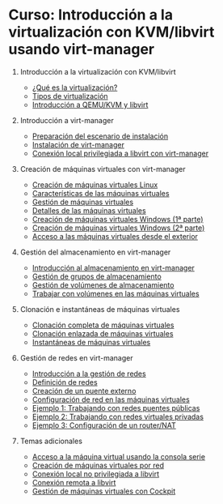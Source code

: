 # Curso: Introducción a la virtualización con KVM/libvirt usando virt-manager

1. Introducción a la virtualización con KVM/libvirt
    * [¿Qué es la virtualización?](contenidos/unidad01/clase1.md)
	* [Tipos de virtualización](contenidos/unidad01/clase2.md)
	* [Introducción a QEMU/KVM y libvirt](contenidos/unidad01/clase3.md)

2. Introducción a virt-manager
    * [Preparación del escenario de instalación](contenidos/unidad02/clase1.md)
    * [Instalación de virt-manager](contenidos/unidad02/clase2.md)
    * [Conexión local privilegiada a libvirt con virt-manager](contenidos/unidad02/clase3.md)

3. Creación de máquinas virtuales con virt-manager
    * [Creación de máquinas virtuales Linux](contenidos/unidad03/clase1.md)
    * [Características de las máquinas virtuales](contenidos/unidad03/clase2.md)
    * [Gestión de máquinas virtuales](contenidos/unidad03/clase3.md)
    * [Detalles de las máquinas virtuales](contenidos/unidad03/clase4.md)
    * [Creación de máquinas virtuales Windows (1ª parte)](contenidos/unidad03/clase5.md)
    * [Creación de máquinas virtuales Windows (2ª parte)](contenidos/unidad03/clase6.md)
    * [Acceso a las máquinas virtuales desde el exterior](contenidos/unidad03/clase7.md)

4. Gestión del almacenamiento en virt-manager
    * [Introducción al almacenamiento en virt-manager](contenidos/unidad04/clase1.md)
    * [Gestión de grupos de almacenamiento](contenidos/unidad04/clase2.md)
    * [Gestión de volúmenes de almacenamiento](contenidos/unidad04/clase3.md)
    * [Trabajar con volúmenes en las máquinas virtuales](contenidos/unidad04/clase4.md)

5. Clonación e instantáneas de máquinas virtuales
    * [Clonación completa de máquinas virtuales](contenidos/unidad05/clase1.md)
    * [Clonación enlazada de máquinas virtuales](contenidos/unidad05/clase2.md)
    * [Instantáneas de máquinas virtuales](contenidos/unidad05/clase3.md)

6. Gestión de redes en virt-manager
    * [Introducción a la gestión de redes](contenidos/unidad06/clase1.md)
    * [Definición de redes](contenidos/unidad06/clase2.md)
    * [Creación de un puente externo](contenidos/unidad06/clase3.md)
    * [Configuración de red en las máquinas virtuales](contenidos/unidad06/clase4.md)
    * [Ejemplo 1: Trabajando con redes puentes públicas](contenidos/unidad06/clase5.md)
    * [Ejemplo 2: Trabajando con redes virtuales privadas](contenidos/unidad06/clase6.md)
    * [Ejemplo 3: Configuración de un router/NAT](contenidos/unidad06/clase7.md)

7. Temas adicionales
    * [Acceso a la máquina virtual usando la consola serie](contenidos/unidad07/clase1.md)
    * [Creación de máquinas virtuales por red](contenidos/unidad07/clase2.md)
    * [Conexión local no privilegiada a libvirt](contenidos/unidad07/clase3.md)
    * [Conexión remota a libvirt](contenidos/unidad07/clase4.md)
    * [Gestión de máquinas virtuales con Cockpit](contenidos/unidad07/clase5.md)
